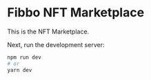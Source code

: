 # Fibbo NFT Marketplace

This is the NFT Marketplace.

Next, run the development server:

```bash
npm run dev
# or
yarn dev
```
